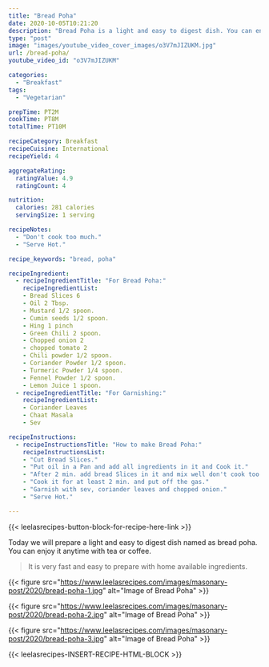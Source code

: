 ```yaml
---
title: "Bread Poha"
date: 2020-10-05T10:21:20
description: "Bread Poha is a light and easy to digest dish. You can enjoy it anytime with tea or coffee."
type: "post"
image: "images/youtube_video_cover_images/o3V7mJIZUKM.jpg"
url: /bread-poha/
youtube_video_id: "o3V7mJIZUKM"

categories: 
  - "Breakfast"
tags:
  - "Vegetarian"

prepTime: PT2M
cookTime: PT8M
totalTime: PT10M

recipeCategory: Breakfast
recipeCuisine: International
recipeYield: 4

aggregateRating:
  ratingValue: 4.9
  ratingCount: 4

nutrition:
  calories: 281 calories
  servingSize: 1 serving

recipeNotes: 
  - "Don't cook too much."
  - "Serve Hot."

recipe_keywords: "bread, poha"

recipeIngredient:
  - recipeIngredientTitle: "For Bread Poha:"
    recipeIngredientList: 
    - Bread Slices 6
    - Oil 2 Tbsp.
    - Mustard 1/2 spoon.
    - Cumin seeds 1/2 spoon.
    - Hing 1 pinch
    - Green Chili 2 spoon.
    - Chopped onion 2
    - chopped tomato 2
    - Chili powder 1/2 spoon.
    - Coriander Powder 1/2 spoon.
    - Turmeric Powder 1/4 spoon.
    - Fennel Powder 1/2 spoon.
    - Lemon Juice 1 spoon.
  - recipeIngredientTitle: "For Garnishing:"
    recipeIngredientList: 
    - Coriander Leaves
    - Chaat Masala
    - Sev

recipeInstructions:
  - recipeInstructionsTitle: "How to make Bread Poha:"
    recipeInstructionsList:
    - "Cut Bread Slices."
    - "Put oil in a Pan and add all ingredients in it and Cook it."
    - "After 2 min. add bread Slices in it and mix well don't cook too much."
    - "Cook it for at least 2 min. and put off the gas."
    - "Garnish with sev, coriander leaves and chopped onion."
    - "Serve Hot."

---
```


{{< leelasrecipes-button-block-for-recipe-here-link >}}

Today we will prepare a light and easy to digest dish named as bread poha. You can enjoy it anytime with tea or coffee.

> It is very fast and easy to prepare with  home available ingredients.

{{< figure src="https://www.leelasrecipes.com/images/masonary-post/2020/bread-poha-1.jpg" alt="Image of Bread Poha" >}}

{{< figure src="https://www.leelasrecipes.com/images/masonary-post/2020/bread-poha-2.jpg" alt="Image of Bread Poha" >}}

{{< figure src="https://www.leelasrecipes.com/images/masonary-post/2020/bread-poha-3.jpg" alt="Image of Bread Poha" >}}

{{< leelasrecipes-INSERT-RECIPE-HTML-BLOCK >}}

